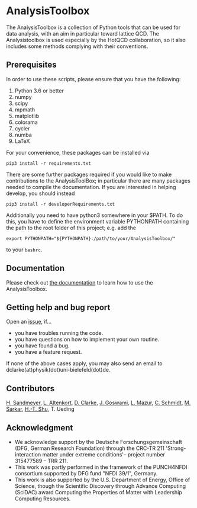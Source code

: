 # AnalysisToolbox

The AnalysisToolbox is a collection of Python tools that can be used for data analysis, with an aim in 
particular toward lattice QCD. The Analysistoolbox is used especially by the HotQCD collaboration, so
it also includes some methods complying with their conventions.

## Prerequisites

In order to use these scripts, please ensure that you have the following:
1. Python 3.6 or better
2. numpy
3. scipy
4. mpmath
5. matplotlib
6. colorama 
7. cycler
8. numba
9. LaTeX


For your convenience, these packages can be installed via
```shell
pip3 install -r requirements.txt
```
There are some further packages required if you would like to make contributions to the AnalysisToolBox; in particular
there are many packages needed to compile the documentation. If you are interested in helping develop, you should
instead
```shell
pip3 install -r developerRequirements.txt
```

Additionally you need to have python3 somewhere in your $PATH. To do this, you have to define the environment variable 
PYTHONPATH containing the path to the root folder of this project; e.g. add the 
```shell
export PYTHONPATH="${PYTHONPATH}:/path/to/your/AnalysisToolbox/"
```
to your `bashrc`.


## Documentation

Please check out [the documentation](https://latticeqcd.github.io/AnalysisToolbox) to learn how to use the 
AnalysisToolbox.


## Getting help and bug report
Open an [issue](https://github.com/LatticeQCD/AnalysisToolbox/issues), if...
- you have troubles running the code.
- you have questions on how to implement your own routine.
- you have found a bug.
- you have a feature request.

If none of the above cases apply, you may also send an email to dclarke(at)physik(dot)uni-bielefeld(dot)de.


## Contributors

[H. Sandmeyer](https://github.com/hsandmeyer), 
[L. Altenkort](https://github.com/luhuhis), 
[D. Clarke](https://github.com/clarkedavida), 
[J. Goswami](https://github.com/jishnuxx),
[L. Mazur](https://github.com/lukas-mazur), 
[C. Schmidt](https://github.com/schmidt74), 
[M. Sarkar](https://github.com/mugdhasarkar),
[H.-T. Shu](https://github.com/haitaoshu), 
T. Ueding

## Acknowledgment

- We acknowledge support by the Deutsche Forschungsgemeinschaft (DFG, German Research Foundation) through the CRC-TR 211 'Strong-interaction matter under extreme conditions'– project number 315477589 – TRR 211.
- This work was partly performed in the framework of the PUNCH4NFDI consortium supported by DFG fund "NFDI 39/1", Germany.
- This work is also supported by the U.S. Department of Energy, Office of Science, though the Scientific Discovery through Advance Computing (SciDAC) award
Computing the Properties of Matter with Leadership Computing Resources.

